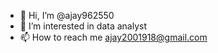- 👋 Hi, I’m @ajay962550
- 👀 I’m interested in data analyst
- 📫 How to reach me ajay2001918@gmail.com

<!---
ajay962550/ajay962550 is a ✨ special ✨ repository because its `README.md` (this file) appears on your GitHub profile.
You can click the Preview link to take a look at your changes.
--->
